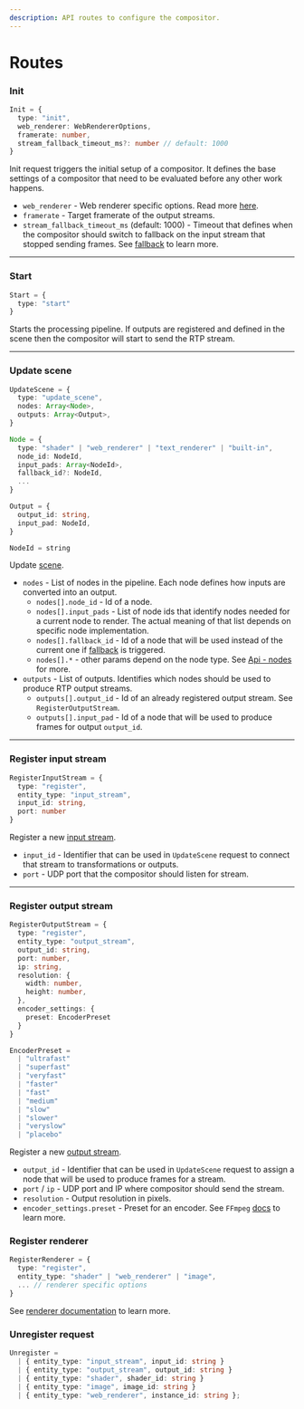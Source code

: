 ```yaml
---
description: API routes to configure the compositor.
---
```


# Routes

### Init

```typescript
Init = {
  type: "init",
  web_renderer: WebRendererOptions,
  framerate: number,
  stream_fallback_timeout_ms?: number // default: 1000
}
```

Init request triggers the initial setup of a compositor. It defines the base settings of a compositor that need to be evaluated before any other work happens.

- `web_renderer` - Web renderer specific options. Read more [here](https://github.com/membraneframework/video_compositor/wiki/Web-renderer#global-options).
- `framerate` - Target framerate of the output streams.
- `stream_fallback_timeout_ms` (default: 1000) - Timeout that defines when the compositor should switch to fallback on the input stream that stopped sending frames. See [fallback](https://github.com/membraneframework/video_compositor/wiki/Main-concepts#fallback) to learn more.

***

### Start

```typescript
Start = {
  type: "start"
}
```

Starts the processing pipeline. If outputs are registered and defined in the scene then the compositor will start to send the RTP stream.

***

### Update scene

```typescript
UpdateScene = {
  type: "update_scene",
  nodes: Array<Node>,
  outputs: Array<Output>,
}

Node = {
  type: "shader" | "web_renderer" | "text_renderer" | "built-in",
  node_id: NodeId,
  input_pads: Array<NodeId>,
  fallback_id?: NodeId,
  ...
}

Output = {
  output_id: string,
  input_pad: NodeId,
}

NodeId = string
```

Update [scene](https://github.com/membraneframework/video_compositor/wiki/Main-concepts#scene).

- `nodes` - List of nodes in the pipeline. Each node defines how inputs are converted into an output.
  - `nodes[].node_id` - Id of a node.
  - `nodes[].input_pads` - List of node ids that identify nodes needed for a current node to render. The actual meaning of that list depends on specific node implementation.
  - `nodes[].fallback_id` - Id of a node that will be used instead of the current one if [fallback](https://github.com/membraneframework/video_compositor/wiki/Main-concepts#fallback) is triggered.
  - `nodes[].*` - other params depend on the node type. See [Api - nodes](https://github.com/membraneframework/video_compositor/wiki/API-%E2%80%90-nodes) for more.
- `outputs` - List of outputs. Identifies which nodes should be used to produce RTP output streams.
  - `outputs[].output_id` - Id of an already registered output stream. See `RegisterOutputStream`.
  - `outputs[].input_pad` - Id of a node that will be used to produce frames for output `output_id`.

***

### Register input stream

```typescript
RegisterInputStream = {
  type: "register",
  entity_type: "input_stream",
  input_id: string,
  port: number
}
```

Register a new [input stream](https://github.com/membraneframework/video_compositor/wiki/Main-concepts#inputoutput-streams).

- `input_id` - Identifier that can be used in `UpdateScene` request to connect that stream to transformations or outputs.
- `port` - UDP port that the compositor should listen for stream.

***

### Register output stream

```typescript
RegisterOutputStream = {
  type: "register",
  entity_type: "output_stream",
  output_id: string,
  port: number,
  ip: string,
  resolution: {
    width: number,
    height: number,
  },
  encoder_settings: {
    preset: EncoderPreset
  }
}

EncoderPreset =
  | "ultrafast"
  | "superfast"
  | "veryfast"
  | "faster"
  | "fast"
  | "medium"
  | "slow"
  | "slower"
  | "veryslow"
  | "placebo"
```

Register a new [output stream](https://github.com/membraneframework/video_compositor/wiki/Main-concepts#inputoutput-streams).

- `output_id` - Identifier that can be used in `UpdateScene` request to assign a node that will be used to produce frames for a stream.
- `port` / `ip` - UDP port and IP where compositor should send the stream. 
- `resolution` - Output resolution in pixels.
- `encoder_settings.preset` - Preset for an encoder. See `FFmpeg` [docs](https://trac.ffmpeg.org/wiki/Encode/H.264#Preset) to learn more.

### Register renderer

```typescript
RegisterRenderer = {
  type: "register",
  entity_type: "shader" | "web_renderer" | "image",
  ... // renderer specific options
}
```

See [renderer documentation](https://github.com/membraneframework/video_compositor/wiki/Api-%E2%80%90-renderers) to learn more.

### Unregister request

```typescript
Unregister =
  | { entity_type: "input_stream", input_id: string }
  | { entity_type: "output_stream", output_id: string }
  | { entity_type: "shader", shader_id: string }
  | { entity_type: "image", image_id: string }
  | { entity_type: "web_renderer", instance_id: string };
```
